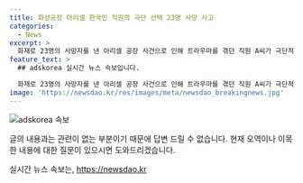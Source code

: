 ```yaml
---
title: 화성공장 아리셀 한국인 직원의 극단 선택 23명 사망 사고
categories:
  - News
excerpt: >
  화재로 23명의 사망자를 낸 아리셀 공장 사건으로 인해 트라우마를 겪던 직원 A씨가 극단적 선택 시도한 것으로 확인됐다. A씨는 화재 현장에서 폭발음을 듣고 대피한 생존자이며, 너무 힘들어 나쁜 생각이라고 말한 것으로 전해졌다. 현재 A씨는 병원에서 치료 중이며, 경찰은 추가 내용은 말하지 않겠다고 밝혔다. 이러한 상황이 사람들의 이목을 끈다.
feature_text: >
  ## adskorea 실시간 뉴스 속보입니다.

  화재로 23명의 사망자를 낸 아리셀 공장 사건으로 인해 트라우마를 겪던 직원 A씨가 극단적 선택 시도한 것으로 확인됐다. A씨는 화재 현장에서 폭발음을 듣고 대피한 생존자이며, 너무 힘들어 나쁜 생각이라고 말한 것으로 전해졌다. 현재 A씨는 병원에서 치료 중이며, 경찰은 추가 내용은 말하지 않겠다고 밝혔다. 이러한 상황이 사람들의 이목을 끈다.
image: 'https://newsdao.kr/res/images/meta/newsdao_breakingnews.jpg'
---
```


<p><img src="https://newsdao.kr/res/images/meta/newsdao_breakingnews.jpg" alt="adskorea 속보" /></p>

<p>글의 내용과는 관련이 없는 부분이기 때문에 답변 드릴 수 없습니다. 현재 오역이나 이목한 내용에 대한 질문이 있으시면 도와드리겠습니다.</p>
실시간 뉴스 속보는, <a href="https://newsdao.kr" rel="dofollow">https://newsdao.kr</a>


